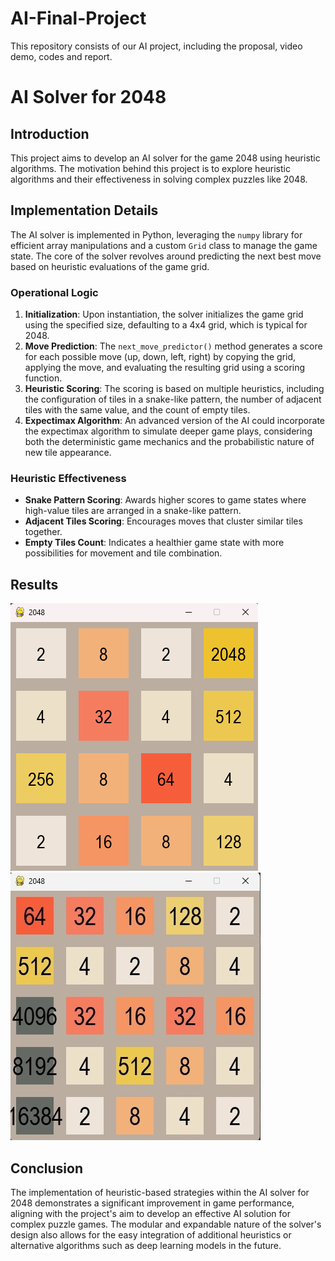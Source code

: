# AI-Final-Project
This repository consists of our AI project, including the proposal, video demo, codes and report.
# AI Solver for 2048

## Introduction

This project aims to develop an AI solver for the game 2048 using heuristic algorithms. The motivation behind this project is to explore heuristic algorithms and their effectiveness in solving complex puzzles like 2048.

## Implementation Details

The AI solver is implemented in Python, leveraging the `numpy` library for efficient array manipulations and a custom `Grid` class to manage the game state. The core of the solver revolves around predicting the next best move based on heuristic evaluations of the game grid.

### Operational Logic

1. **Initialization**: Upon instantiation, the solver initializes the game grid using the specified size, defaulting to a 4x4 grid, which is typical for 2048.
2. **Move Prediction**: The `next_move_predictor()` method generates a score for each possible move (up, down, left, right) by copying the grid, applying the move, and evaluating the resulting grid using a scoring function.
3. **Heuristic Scoring**: The scoring is based on multiple heuristics, including the configuration of tiles in a snake-like pattern, the number of adjacent tiles with the same value, and the count of empty tiles.
4. **Expectimax Algorithm**: An advanced version of the AI could incorporate the expectimax algorithm to simulate deeper game plays, considering both the deterministic game mechanics and the probabilistic nature of new tile appearance.

### Heuristic Effectiveness

- **Snake Pattern Scoring**: Awards higher scores to game states where high-value tiles are arranged in a snake-like pattern.
- **Adjacent Tiles Scoring**: Encourages moves that cluster similar tiles together.
- **Empty Tiles Count**: Indicates a healthier game state with more possibilities for movement and tile combination.

## Results

![Screenshot 1](G42.png)
![Screenshot 2](G5.jpg)

## Conclusion

The implementation of heuristic-based strategies within the AI solver for 2048 demonstrates a significant improvement in game performance, aligning with the project's aim to develop an effective AI solution for complex puzzle games. The modular and expandable nature of the solver's design also allows for the easy integration of additional heuristics or alternative algorithms such as deep learning models in the future.
